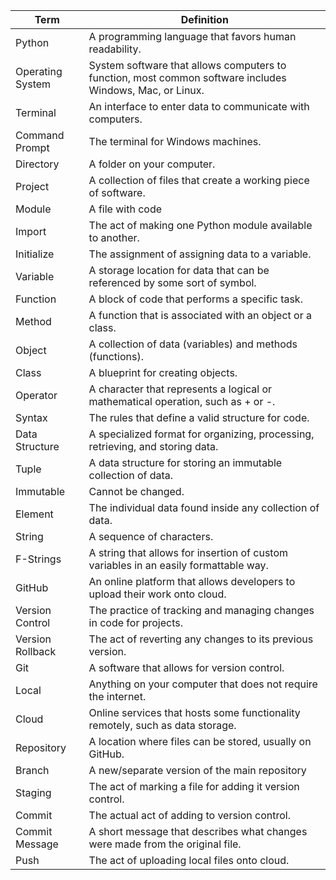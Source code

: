 | Term             | Definition                                                                                               |
| ---------------- | -------------------------------------------------------------------------------------------------------- |
| Python           | A programming language that favors human readability.                                                    |
| Operating System | System software that allows computers to function, most common software includes Windows, Mac, or Linux. |
| Terminal         | An interface to enter data to communicate with computers.                                                |
| Command Prompt   | The terminal for Windows machines.                                                                       |
| Directory        | A folder on your computer.                                                                               |
| Project          | A collection of files that create a working piece of software.                                           |
| Module           | A file with code                                                                                         |
| Import           | The act of making one Python module available to another.                                                |
| Initialize       | The assignment of assigning data to a variable.                                                          |
| Variable         | A storage location for data that can be referenced by some sort of symbol.                               |
| Function         | A block of code that performs a specific task.                                                           |
| Method           | A function that is associated with an object or a class.                                                 |
| Object           | A collection of data (variables) and methods (functions).                                                |
| Class            | A blueprint for creating objects.                                                                        |
| Operator         | A character that represents a logical or mathematical operation, such as + or -.                         |
| Syntax           | The rules that define a valid structure for code.                                                        |
| Data Structure   | A specialized format for organizing, processing, retrieving, and storing data.                           |
| Tuple            | A data structure for storing an immutable collection of data.                                            |
| Immutable        | Cannot be changed.                                                                                       |
| Element          | The individual data found inside any collection of data.                                                 |
| String           | A sequence of characters.                                                                                |
| F-Strings        | A string that allows for insertion of custom variables in an easily formattable way.                     |
| GitHub           | An online platform that allows developers to upload their work onto cloud.                               |
| Version Control  | The practice of tracking and managing changes in code for projects.                                      |
| Version Rollback | The act of reverting any changes to its previous version.                                                |
| Git              | A software that allows for version control.                                                              |
| Local            | Anything on your computer that does not require the internet.                                            |
| Cloud            | Online services that hosts some functionality remotely, such as data storage.                            |
| Repository       | A location where files can be stored, usually on GitHub.                                                 |
| Branch           | A new/separate version of the main repository                                                            |
| Staging          | The act of marking a file for adding it version control.                                                 |
| Commit           | The actual act of adding to version control.                                                             |
| Commit Message   | A short message that describes what changes were made from the original file.                            |
| Push             | The act of uploading local files onto cloud.                                                             |
